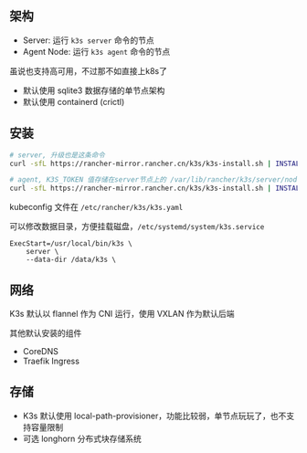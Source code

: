 ## 架构

- Server: 运行 `k3s server` 命令的节点
- Agent Node: 运行 `k3s agent` 命令的节点

虽说也支持高可用，不过那不如直接上k8s了

- 默认使用 sqlite3 数据存储的单节点架构
- 默认使用 containerd (crictl)

## 安装

```sh
# server, 升级也是这条命令
curl -sfL https://rancher-mirror.rancher.cn/k3s/k3s-install.sh | INSTALL_K3S_MIRROR=cn sh -

# agent, K3S_TOKEN 值存储在server节点上的 /var/lib/rancher/k3s/server/node-token
curl -sfL https://rancher-mirror.rancher.cn/k3s/k3s-install.sh | INSTALL_K3S_MIRROR=cn K3S_URL=https://myserver:6443 K3S_TOKEN=mynodetoken sh -
```

kubeconfig 文件在 `/etc/rancher/k3s/k3s.yaml`

可以修改数据目录，方便挂载磁盘，`/etc/systemd/system/k3s.service`
```
ExecStart=/usr/local/bin/k3s \
    server \
    --data-dir /data/k3s \
```

## 网络

K3s 默认以 flannel 作为 CNI 运行，使用 VXLAN 作为默认后端

其他默认安装的组件
- CoreDNS
- Traefik Ingress

## 存储

- K3s 默认使用 local-path-provisioner，功能比较弱，单节点玩玩了，也不支持容量限制
- 可选 longhorn 分布式块存储系统
